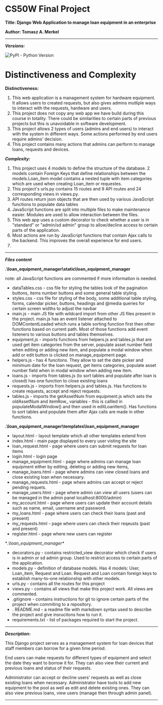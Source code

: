 # CS50W Final Project

**Title: Django Web Application to manage loan equipment in an enterprise**

**Author: Tomasz A. Merkel**
___

***Versions:***

![PyPI - Python Version](https://img.shields.io/pypi/pyversions/Django?color=g&logo=python&logoColor=green&style=plastic)


# Distinctiveness and Complexity

**Distinctiveness:**

1. This web application is a management system for hardware equipment. It allows users to created requests, but also gives admins mutliple ways to interact with the requests, hardware and users.
1. This project does not copy any web app we have build during this course in totality. There could be similarities to certain parts of previous projects but this is unavoidable in software development. 
2. This project allows 2 types of users (admins and end users) to interact with the system in different ways. Some actions performed by end users require admins' decision.
3. This project contains many actions that admins can perform to manage loans, requests and devices. 

***Complexity:***
1. This project uses 4 models to define the structure of the database. 2 models contain Foreign Keys that define relationships between the models.Loan_item model contains a nested tuple with item categories which are used when creating Loan_item or requestes.
2. This project's urls.py contains 15 routes and 9 API routes and 24 corresponding views in views.py.
3. API routes return json objects that are then used by various JavaScript functions to populate data tables
4. JavaScript functions are split into multiple files to make maintenance easier. Modules are used to allow interaction between the files.
5. This web app uses a custom decorator to check whether a user is in "standard" or "admin/sd admin" group to allow/decline access to certain parts of the application.
6. Most actions are run by JavaScript functions that contain Ajax calls to the backend. This improves the overall experience for end users.
7. 
___

***Files content***

**.\loan_equipment_manager\static\loan_equipment_manager**

note: all JavaScript functions are commented if more information is needed.

* dataTables.css - css file for styling the tables look of the pagination buttons, items number buttons and some general table styling.
* styles.css - css file for styling of the body, some additional table styling, forms, calendar picker, buttons, headings and @media queries for certain screen widths to adjust the navbar
* main.js - main JS file with wildcard import from other JS files present in the project. main.js has an event listener attached to DOMContentLoaded which runs a table sorting function first then other functions based on current path. Most of those functions add event listeners to various buttons and tables themselves.
* equipment.js - imports functions from helpers.js and tables.js that are used get item categories from the server, populate asset number field when editing or adding new item, and populate a modal window when add or edit button is clicked on manage_equipment page. 
* helpers.js - has 4 funcitons. They allow to set the date picker and minimum date for the loan request, get items categories, populate asset number field when in modal window when adding new item.
* loans.js - imports from tables.js (to sort tables and populate after loan is closed) has one function to close existing loans
* requests.js - imports from helpers.js and tables.js. Has functions to create requests, accept and reject requests.
* tables.js - imports the getAssetNum from equipment.js which sets the oldAssetNum and itemRow_ variables - this is callled in populateModalWindow() and then used in editLoanItem(). Has functions to sort tables and populate them after Ajax calls are made in other functions.

**.\loan_equipment_manager\templates\loan_equipment_manager**

* layout.html - layout template which all other templates extend from
* index.html - main page displayed to every user visting the site
* loan_request.html - page where users can submit requests for loan items
* login.html - login page
* manage_equipment.html - page where admins can manage loan equipment either by editing, deleting or adding new items,
* manage_loans.html - page where admins can view closed loans and close existing loan when necessary.
* manage_requests.html - page where admins can accept or reject pending requets.
* manage_users.html - page where admin can view all users (users can be managed in the admin panel localhost:8000/admin)
* my_account.html - page where users can update their account details such as name, email, username and password.
* my_loans.html - page where users can check their loans (past and present)
* my_requests.html - page where users can check their reqeusts (past and present)
* register.html - page where new users can register

**.\loan_equipment_manager\**

* decorators.py - contains restricted_view decorator which check if users is in admin or sd admin group. Used to restrict access to certain parts of the application.
* models.py - definition of database models. Has 4 models: User, Loan_item, Request and Loan. Request and Loan contain foreign keys to establish many-to-one relationship with other models.
* urls.py - contains all the routes for this project
* views.py - contains all views that make this project work. All views are commented.
* .gitignore - contains instructions for git to ignore certain parts of the project when commiting to a repository.
* . README.md - a readme file with markdown syntax used to describe the project and give insrucitons how to run it.
* requirements.txt - list of packages required to start the project.


___
 
 
 ***Description:***

This Django project serves as a management system for loan devices that staff members can borrow for a given time period. 

End users can make requests for different types of equipment and select the date they want to borrow it for. They can also view their current and previous loans and status of their requests.

Administrator can accept or decline users' requests as well as close existing loans when necessary. Administrator have tools to add new equipment to the pool as well as edit and delete existing ones. They can also view previous loans, view users (manage then through admin panel).

___
 
